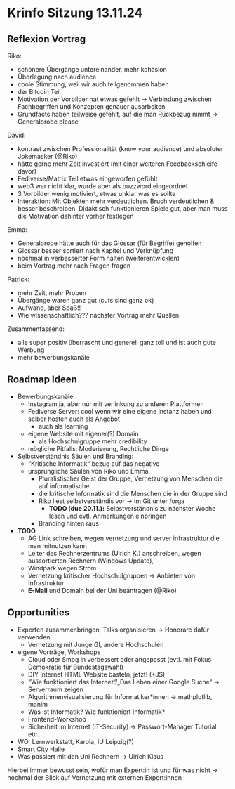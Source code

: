 # Krinfo Sitzung 13.11.24

## Reflexion Vortrag
Riko:
- schönere Übergänge untereinander, mehr kohäsion
- Überlegung nach audience
- coole Stimmung, weil wir auch teilgenommen haben
- der Bitcoin Teil
- Motivation der Vorbilder hat etwas gefehlt -> Verbindung zwischen Fachbegriffen und Konzepten genauer ausarbeiten
- Grundfacts haben teilweise gefehlt, auf die man Rückbezug nimmt -> Generalprobe please

David:
- kontrast zwischen Professionalität (know your audience) und absoluter Jokemasker (@Riko)
- hätte gerne mehr Zeit investiert (mit einer weiteren Feedbackschleife davor)
- Fediverse/Matrix Teil etwas eingeworfen gefühlt
- web3 war nicht klar, wurde aber als buzzword eingeordnet
- 3 Vorbilder wenig motiviert, etwas unklar was es sollte
- Interaktion: Mit Objekten mehr verdeutlichen. Bruch verdeutlichen & besser beschreiben. Didaktisch funktionieren Spiele gut, aber man muss die Motivation dahinter vorher festlegen

Emma:
- Generalprobe hätte auch für das Glossar (für Begriffe) geholfen
- Glossar besser sortiert nach Kapitel und Verknüpfung 
- nochmal in verbesserter Form halten (weiterentwicklen)
- beim Vortrag mehr nach Fragen fragen

Patrick:
- mehr Zeit, mehr Proben
- Übergänge waren ganz gut (cuts sind ganz ok)
- Aufwand, aber Spaß!!
- Wie wissenschaftlich??? nächster Vortrag mehr Quellen

Zusammenfassend:
- alle super positiv überrascht und generell ganz toll und ist auch gute Werbung
- mehr bewerbungskanäle

## Roadmap Ideen
- Bewerbungskanäle:
  - Instagram ja, aber nur mit verlinkung zu anderen Plattformen
  - Fediverse Server: cool wenn wir eine eigene instanz haben und selber hosten auch als Angebot
    - auch als learning
  - eigene Website mit eigener(?) Domain
    - als Hochschulgruppe mehr credibility
  - mögliche Pitfalls: Moderierung, Rechtliche Dinge
- Selbstverständnis Säulen und Branding:
  - “Kritische Informatik“ bezug auf das negative
  - ursprüngliche Säulen von Riko und Emma
    - Pluralistischer Geist der Gruppe, Vernetzung von Menschen die auf informatische
    - die kritische Informatik sind die Menschen die in der Gruppe sind
    - Riko liest selbstverständis vor -> im Git unter /orga
      - **TODO (due 20.11.):** Selbstverständnis zu nächster Woche lesen und evtl. Anmerkungen einbringen
    - Branding hinten raus
- **TODO** 
  - AG Link schreiben, wegen vernetzung und server infrastruktur die man mitnutzen kann
  - Leiter des Rechnerzentrums (Ulrich K.) anschreiben, wegen aussortierten Rechnern (Windows Update),
  - Windpark wegen Strom
  - Vernetzung kritischer Hochschulgruppen -> Anbieten von Infrastruktur
  - **E-Mail** und Domain bei der Uni beantragen (@Riko)

## Opportunities
- Experten zusammenbringen, Talks organisieren -> Honorare dafür verwenden
  - Vernetzung mit Junge GI, andere Hochschulen
- eigene Vorträge, Workshops
  - Cloud oder Smog in verbessert oder angepasst (evtl. mit Fokus Demokratie für Bundestagswahl)
  - DIY Internet HTML Website basteln, jetzt! (+JS)
  - “Wie funktioniert das Internet“/„Das Leben einer Google Suche“ -> Serverraum zeigen
  - Algorithmenvisualisierung für Informatiker*innen -> mathplotlib, manim
  - Was ist Informatik? Wie funktioniert Informatik?
  - Frontend-Workshop
  - Sicherheit im Internet (IT-Security) -> Passwort-Manager Tutorial etc.
- WO: Lernwerkstatt, Karola, IU Leipzig(?)
- Smart City Halle
- Was passiert mit den Uni Rechnern -> Ulrich Klaus

Hierbei immer bewusst sein, wofür man Expert:in ist und für was nicht -> nochmal der Blick auf Vernetzung mit externen Expert:innen